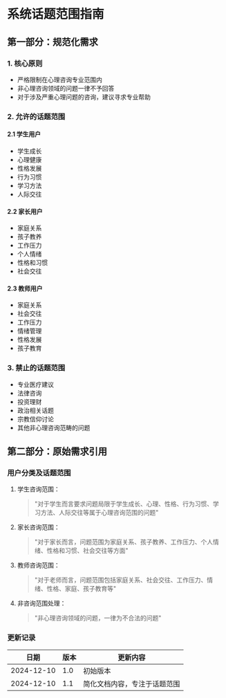 # 系统话题范围指南

## 第一部分：规范化需求

### 1. 核心原则

- 严格限制在心理咨询专业范围内
- 非心理咨询领域的问题一律不予回答
- 对于涉及严重心理问题的咨询，建议寻求专业帮助

### 2. 允许的话题范围

#### 2.1 学生用户
- 学生成长
- 心理健康
- 性格发展
- 行为习惯
- 学习方法
- 人际交往

#### 2.2 家长用户
- 家庭关系
- 孩子教养
- 工作压力
- 个人情绪
- 性格和习惯
- 社会交往

#### 2.3 教师用户
- 家庭关系
- 社会交往
- 工作压力
- 情绪管理
- 性格发展
- 孩子教育

### 3. 禁止的话题范围

- 专业医疗建议
- 法律咨询
- 投资理财
- 政治相关话题
- 宗教信仰讨论
- 其他非心理咨询范畴的问题

## 第二部分：原始需求引用

### 用户分类及话题范围

1. 学生咨询范围：
   > "对于学生而言要求问题局限于学生成长、心理、性格、行为习惯、学习方法、人际交往等属于心理咨询范围的问题"

2. 家长咨询范围：
   > "对于家长而言，问题范围为家庭关系、孩子教养、工作压力、个人情绪、性格和习惯、社会交往等方面"

3. 教师咨询范围：
   > "对于老师而言，问题范围包括家庭关系、社会交往、工作压力、情绪、性格、家庭、孩子教育等"

4. 非咨询范围处理：
   > "非心理咨询领域的问题，一律为不合法的问题"

### 更新记录

| 日期 | 版本 | 更新内容 |
|------|------|----------|
| 2024-12-10 | 1.0 | 初始版本 |
| 2024-12-10 | 1.1 | 简化文档内容，专注于话题范围 |
